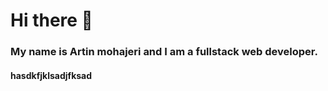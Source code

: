# Hi there 👋
### My name is Artin mohajeri and I am a fullstack web developer.
#### hasdkfjklsadjfksad
